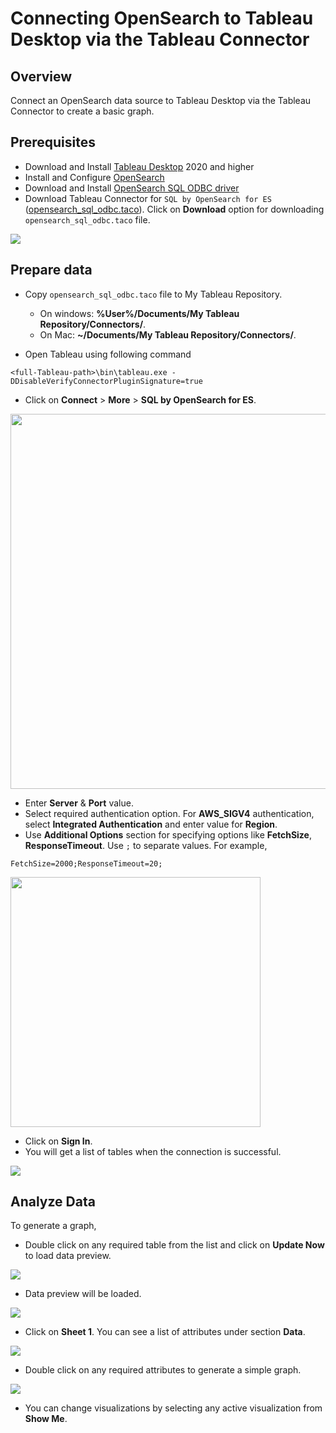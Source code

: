 # Connecting OpenSearch to Tableau Desktop via the Tableau Connector

## Overview

Connect an OpenSearch data source to Tableau Desktop via the Tableau Connector to create a basic graph.

## Prerequisites

* Download and Install [Tableau Desktop](https://www.tableau.com/products/desktop/download) 2020 and higher
* Install and Configure [OpenSearch](https://docs-beta.opensearch.org/opensearch/install/index/)
* Download and Install [OpenSearch SQL ODBC driver](../../README.md)
* Download Tableau Connector for `SQL by OpenSearch for ES` ([opensearch_sql_odbc.taco](../../src/TableauConnector/opensearch_sql_odbc/opensearch_sql_odbc.taco)).
Click on **Download** option for downloading `opensearch_sql_odbc.taco` file.
<img src="img/tableau_download_taco.png" >

## Prepare data 

* Copy `opensearch_sql_odbc.taco` file to My Tableau Repository.

  * On windows: **%User%/Documents/My Tableau Repository/Connectors/**.
  * On Mac: **~/Documents/My Tableau Repository/Connectors/**.

* Open Tableau using following command

```
<full-Tableau-path>\bin\tableau.exe -DDisableVerifyConnectorPluginSignature=true
```

* Click on **Connect** > **More** > **SQL by OpenSearch for ES**.

<img src="img/tableau_select_connector.png" width=600>

* Enter **Server** & **Port** value. 
* Select required authentication option. For **AWS_SIGV4** authentication, select **Integrated Authentication** and enter value for **Region**.
* Use **Additional Options** section for specifying options like **FetchSize**, **ResponseTimeout**. Use `;` to separate values. For example,

```
FetchSize=2000;ResponseTimeout=20;
```

<img src="img/tableau_dialog.png" width=400>

* Click on **Sign In**.
* You will get a list of tables when the connection is successful.

<img src="img/tableau_table_list.png">

## Analyze Data

To generate a graph,

* Double click on any required table from the list and click on **Update Now** to load data preview.

<img src="img/tableau_select_table.png">

* Data preview will be loaded.

<img src="img/tableau_data_preview.png">

* Click on **Sheet 1**. You can see a list of attributes under section **Data**.

<img src="img/tableau_columns_list.png">

* Double click on any required attributes to generate a simple graph. 

<img src="img/tableau_graph.png">

* You can change visualizations by selecting any active visualization from **Show Me**.
